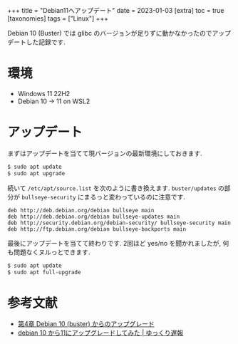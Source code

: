 +++
title = "Debian11へアップデート"
date = 2023-01-03
[extra]
toc = true
[taxonomies]
tags = ["Linux"]
+++

Debian 10 (Buster) では glibc のバージョンが足りずに動かなかったのでアップデートした記録です.

# 環境

* Windows 11 22H2
* Debian 10 -> 11 on WSL2 


# アップデート

まずはアップデートを当てて現バージョンの最新環境にしておきます.

```bash
$ sudo apt update
$ sudo apt upgrade
```

続いて `/etc/apt/source.list` を次のように書き換えます.
`buster/updates` の部分が `bullseye-security` にまるっと変わっているのに注意です.

```
deb http://deb.debian.org/debian bullseye main
deb http://deb.debian.org/debian bullseye-updates main
deb http://security.debian.org/debian-security/ bullseye-security main
deb http://ftp.debian.org/debian bullseye-backports main
```

最後にアップデートを当てて終わりです. 
2回ほど yes/no を聞かれましたが, 何も問題なくヌルっとできます.

```bash
$ sudo apt update
$ sudo apt full-upgrade
```

# 参考文献
* [第4章 Debian 10 (buster) からのアップグレード](https://www.debian.org/releases/stable/i386/release-notes/ch-upgrading.ja.html)
* [debian 10 から11にアップグレードしてみた | ゆっくり遅報](https://www.yukkuriikouze.com/2021/08/17/4446/)
